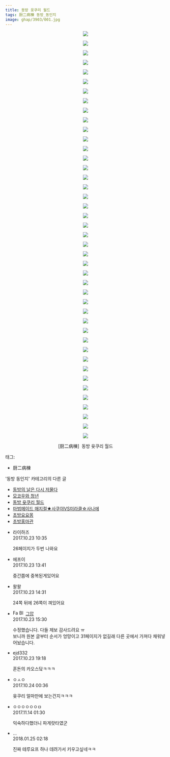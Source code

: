 ```yaml
---
title: 동방 윳쿠리 월드
tags: 厨二病棟 동방_동인지
image: ghap/3903/001.jpg
---
```

<div class="article">
<p style="text-align: center; clear: none; float: none;"><img src="{{ site.nasurl }}/ghap/3903/001.jpg"/></p>
<p style="text-align: center; clear: none; float: none;"><img src="{{ site.nasurl }}/ghap/3903/002.jpg"/></p>
<p style="text-align: center; clear: none; float: none;"><img src="{{ site.nasurl }}/ghap/3903/003.jpg"/></p>
<p style="text-align: center; clear: none; float: none;"><img src="{{ site.nasurl }}/ghap/3903/004.jpg"/></p>
<p style="text-align: center; clear: none; float: none;"><img src="{{ site.nasurl }}/ghap/3903/005.jpg"/></p>
<p style="text-align: center; clear: none; float: none;"><img src="{{ site.nasurl }}/ghap/3903/006.jpg"/></p>
<p style="text-align: center; clear: none; float: none;"><img src="{{ site.nasurl }}/ghap/3903/007.jpg"/></p>
<p style="text-align: center; clear: none; float: none;"><img src="{{ site.nasurl }}/ghap/3903/008.jpg"/></p>
<p style="text-align: center; clear: none; float: none;"><img src="{{ site.nasurl }}/ghap/3903/009.jpg"/></p>
<p style="text-align: center; clear: none; float: none;"><img src="{{ site.nasurl }}/ghap/3903/010.jpg"/></p>
<p style="text-align: center; clear: none; float: none;"><img src="{{ site.nasurl }}/ghap/3903/011.jpg"/></p>
<p style="text-align: center; clear: none; float: none;"><img src="{{ site.nasurl }}/ghap/3903/012.jpg"/></p>
<p style="text-align: center; clear: none; float: none;"><img src="{{ site.nasurl }}/ghap/3903/013.jpg"/></p>
<p style="text-align: center; clear: none; float: none;"><img src="{{ site.nasurl }}/ghap/3903/014.jpg"/></p>
<p style="text-align: center; clear: none; float: none;"><img src="{{ site.nasurl }}/ghap/3903/015.jpg"/></p>
<p style="text-align: center; clear: none; float: none;"><img src="{{ site.nasurl }}/ghap/3903/016.jpg"/></p>
<p style="text-align: center; clear: none; float: none;"><img src="{{ site.nasurl }}/ghap/3903/017.jpg"/></p>
<p style="text-align: center; clear: none; float: none;"><img src="{{ site.nasurl }}/ghap/3903/018.jpg"/></p>
<p style="text-align: center; clear: none; float: none;"><img src="{{ site.nasurl }}/ghap/3903/019.jpg"/></p>
<p style="text-align: center; clear: none; float: none;"><img src="{{ site.nasurl }}/ghap/3903/020.jpg"/></p>
<p style="text-align: center; clear: none; float: none;"><img src="{{ site.nasurl }}/ghap/3903/021.jpg"/></p>
<p style="text-align: center; clear: none; float: none;"><img src="{{ site.nasurl }}/ghap/3903/022.jpg"/></p>
<p style="text-align: center; clear: none; float: none;"><img src="{{ site.nasurl }}/ghap/3903/023.jpg"/></p>
<p style="text-align: center; clear: none; float: none;"><img src="{{ site.nasurl }}/ghap/3903/024.jpg"/></p>
<p style="text-align: center; clear: none; float: none;"><img src="{{ site.nasurl }}/ghap/3903/025.jpg"/></p>
<p style="text-align: center; clear: none; float: none;"><img src="{{ site.nasurl }}/ghap/3903/026.jpg"/></p>
<p style="text-align: center; clear: none; float: none;"><img src="{{ site.nasurl }}/ghap/3903/027.jpg"/></p>
<p style="text-align: center; clear: none; float: none;"><img src="{{ site.nasurl }}/ghap/3903/028.jpg"/></p>
<p style="text-align: center; clear: none; float: none;"><img src="{{ site.nasurl }}/ghap/3903/029.jpg"/></p>
<p style="text-align: center; clear: none; float: none;"><img src="{{ site.nasurl }}/ghap/3903/030.jpg"/></p>
<p style="text-align: center; clear: none; float: none;"><img src="{{ site.nasurl }}/ghap/3903/031.jpg"/></p>
<p style="text-align: center; clear: none; float: none;"><img src="{{ site.nasurl }}/ghap/3903/032.jpg"/></p>
<p style="text-align: center; clear: none; float: none;"><img src="{{ site.nasurl }}/ghap/3903/033.png"/></p>
<p style="text-align: center; clear: none; float: none;"><img src="{{ site.nasurl }}/ghap/3903/034.jpg"/></p>
<p style="text-align: center; clear: none; float: none;"><img src="{{ site.nasurl }}/ghap/3903/035.jpg"/></p>
<p style="text-align: center; clear: none; float: none;"><img src="{{ site.nasurl }}/ghap/3903/036.jpg"/></p>
<p style="text-align: center; clear: none; float: none;"><img src="{{ site.nasurl }}/ghap/3903/037.jpg"/></p>
<p style="text-align: center; clear: none; float: none;"><img src="{{ site.nasurl }}/ghap/3903/038.jpg"/></p>
<p style="text-align: center; clear: none; float: none;"><img src="{{ site.nasurl }}/ghap/3903/039.jpg"/></p>
<p style="text-align: center; clear: none; float: none;"><img src="{{ site.nasurl }}/ghap/3903/040.jpg"/></p>
<p style="text-align: center; clear: none; float: none;"><img src="{{ site.nasurl }}/ghap/3903/041.jpg"/></p>
<p style="text-align: center; clear: none; float: none;"><img src="{{ site.nasurl }}/ghap/3903/042.jpg"/></p>
<p style="text-align: center; clear: none; float: none;"><img src="{{ site.nasurl }}/ghap/3903/043.jpg"/></p>
<p style="text-align: center; clear: none; float: none;">[厨二病棟]  동방 윳쿠리 월드</p>
</div><div class="tagTrail">
<p>태그: </p>
<ul>
<li>厨二病棟</li>
</ul>
</div><div class="another">
<p>'동방 동인지' 카테고리의 다른 글</p>
<ul>
<li><a href="/2017-10-23-ghap_3905">동방의 날은 다시 저물다</a></li>
<li><a href="/2017-10-23-ghap_3904">모코우와 청년</a></li>
<li><a href="/2017-10-23-ghap_3903">동방 윳쿠리 월드</a></li>
<li><a href="/2017-10-23-ghap_3902">마법메이드 매지컬★사쿠야VS미라클☆사나에</a></li>
<li><a href="/2017-10-22-ghap_3895">초방요요몽</a></li>
<li><a href="/2017-10-22-ghap_3894">초방홍마관</a></li>
</ul>
</div><div class="cb_module cb_fluid">
<div class="cb_wrt cb_profile">
<div class="comment">
<ul>
<li class="cb_thumb_off" id="comment15112324">
<div class="cb_comment_area">
<div class="cb_info_area">
<div class="cb_section">
<span class="cb_nick_name">라이하즈</span>
</div>
<div class="cb_section">
<span class="cb_date">2017.10.23 10:35 </span>
</div>
</div>
<div class="cb_dsc_comment">
<p class="cb_dsc">
											26페이지가 두번 나와요
										</p>
</div>
</div></li>
<li class="cb_thumb_off" id="comment15112432">
<div class="cb_comment_area">
<div class="cb_info_area">
<div class="cb_section">
<span class="cb_nick_name">에프이</span>
</div>
<div class="cb_section">
<span class="cb_date">2017.10.23 13:41 </span>
</div>
</div>
<div class="cb_dsc_comment">
<p class="cb_dsc">
											중간쯤에 중복된게있어요
										</p>
</div>
</div></li>
<li class="cb_thumb_off" id="comment15112513">
<div class="cb_comment_area">
<div class="cb_info_area">
<div class="cb_section">
<span class="cb_nick_name">왈왈</span>
</div>
<div class="cb_section">
<span class="cb_date">2017.10.23 14:31 </span>
</div>
</div>
<div class="cb_dsc_comment">
<p class="cb_dsc">
											24쪽 뒤에 26쪽이 껴있어요
										</p>
</div>
</div></li>
<li class="cb_thumb_off" id="comment15112620">
<div class="cb_comment_area">
<div class="cb_info_area">
<div class="cb_section">
<span class="cb_nick_name"><img alt="Favicon of https://ghaptouhou.tistory.com" height="16" onerror="this.onerror=null;this.parentNode.removeChild(this)" src="https://ghaptouhou.tistory.com/favicon.ico" width="16"/> <img alt="BlogIcon" height="16" onerror="this.parentNode.removeChild(this)" src="https://ghaptouhou.tistory.com/index.gif" width="16"/> <a href="https://ghaptouhou.tistory.com" onclick="return openLinkInNewWindow(this)"> 그압</a><span class="tistoryProfileLayerTrigger" onclick='TistoryProfile.show(event, this, {"title":"\uc800\uae30 \uc774\uac70 \ub098\uc911\uc5d0 \uc218\uc815 \uac00\ub2a5\ud558\ub098\uc694","url":"https:\/\/ghap.tistory.com","nickname":"\uadf8\uc555","items":[]}); return false;'></span></span>
</div>
<div class="cb_section">
<span class="cb_date">2017.10.23 15:30 </span>
</div>
</div>
<div class="cb_dsc_comment">
<p class="cb_dsc">
											수정했습니다. 다들 제보 감사드려요 ㅠ<br/>
보니까 원본 글부터 순서가 엉망이고 31페이지가 없길래 다른 곳에서 가져다 채워넣어놨습니다.
										</p>
</div>
</div></li>
<li class="cb_thumb_off" id="comment15112750">
<div class="cb_comment_area">
<div class="cb_info_area">
<div class="cb_section">
<span class="cb_nick_name">ejd332</span>
</div>
<div class="cb_section">
<span class="cb_date">2017.10.23 19:18 </span>
</div>
</div>
<div class="cb_dsc_comment">
<p class="cb_dsc">
											혼돈의 카오스닼ㅋㅋㅋ
										</p>
</div>
</div></li>
<li class="cb_thumb_off" id="comment15112964">
<div class="cb_comment_area">
<div class="cb_info_area">
<div class="cb_section">
<span class="cb_nick_name">ㅇㅅㅇ</span>
</div>
<div class="cb_section">
<span class="cb_date">2017.10.24 00:36 </span>
</div>
</div>
<div class="cb_dsc_comment">
<p class="cb_dsc">
											윳쿠리 얼마만에 보는건지ㅋㅋㅋ
										</p>
</div>
</div></li>
<li class="cb_thumb_off" id="comment15128855">
<div class="cb_comment_area">
<div class="cb_info_area">
<div class="cb_section">
<span class="cb_nick_name">ㅇㅇㅇㅇㅇㅇㅁ</span>
</div>
<div class="cb_section">
<span class="cb_date">2017.11.14 01:30 </span>
</div>
</div>
<div class="cb_dsc_comment">
<p class="cb_dsc">
											익숙하다했더니 파게랏타였군
										</p>
</div>
</div></li>
<li class="cb_thumb_off" id="comment15182325">
<div class="cb_comment_area">
<div class="cb_info_area">
<div class="cb_section">
<span class="cb_nick_name">...</span>
</div>
<div class="cb_section">
<span class="cb_date">2018.01.25 02:18 </span>
</div>
</div>
<div class="cb_dsc_comment">
<p class="cb_dsc">
											진짜 테루요프 하나 데려가서 키우고싶네ㅋㅋ
										</p>
</div>
</div></li>
</ul>
</div>
</div><!-- commentList close -->
</div>